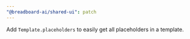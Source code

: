 ```yaml
---
"@breadboard-ai/shared-ui": patch
---
```


Add `Template.placeholders` to easily get all placeholders in a template.
